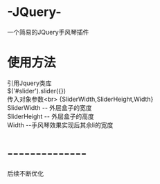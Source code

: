 # -JQuery-
一个简易的JQuery手风琴插件
# 使用方法
 引用Jquery类库<br>
 $('#slider').slider({})<br>
 传入对象参数\<br>
 {SliderWidth,SliderHeight,Width}<br>
 SliderWidth -- 外层盒子的宽度<br>
 SliderHeight -- 外层盒子的高度<br>
 Width  --手风琴效果实现后其余li的宽度<br>

# --------------
 后续不断优化<br>
